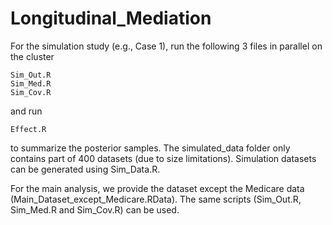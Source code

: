 # Longitudinal_Mediation

For the simulation study (e.g., Case 1), run the following 3 files in parallel on the cluster
```
Sim_Out.R
Sim_Med.R
Sim_Cov.R
```
and run
```
Effect.R
```
to summarize the posterior samples. The simulated_data folder only contains part of 400 datasets (due to size limitations). Simulation datasets can be generated using Sim_Data.R.

For the main analysis, we provide the dataset except the Medicare data (Main_Dataset_except_Medicare.RData). The same scripts (Sim_Out.R, Sim_Med.R and Sim_Cov.R) can be used.
